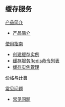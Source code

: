 ## 缓存服务

[产品简介]()
 
  * [产品简介](平台服务/缓存服务/产品简介/缓存服务产品简介.md)

[使用指南]()

  * [创建缓存实例](平台服务/缓存服务/使用指南/创建缓存实例.md)
  * [缓存服务Redis命令列表](平台服务/缓存服务/使用指南/缓存服务Redis命令列表.md)
  * [缓存实例管理](平台服务/缓存服务/使用指南/缓存实例管理.md)

[价格与计费](平台服务/缓存服务/缓存服务价格与计费.md)

[常见问题]()

  * [常见问题](平台服务/缓存服务/常见问题/缓存服务常见问题.md)